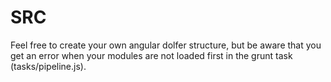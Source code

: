 # SRC

Feel free to create your own angular  dolfer structure, but be aware that you get an error when your modules are not loaded first in the grunt task (tasks/pipeline.js).
